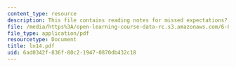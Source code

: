 ```yaml
---
content_type: resource
description: This file contains reading notes for missed expectations?
file: /media/https%3A/open-learning-course-data-rc.s3.amazonaws.com/6-042j-mathematics-for-computer-science-fall-2005/6ad0342f836f80c219470870db432c18_ln14.pdf
file_type: application/pdf
resourcetype: Document
title: ln14.pdf
uid: 6ad0342f-836f-80c2-1947-0870db432c18
---
```

